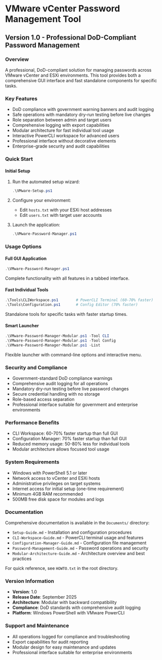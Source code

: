 # VMware vCenter Password Management Tool
## Version 1.0 - Professional DoD-Compliant Password Management

### Overview

A professional, DoD-compliant solution for managing passwords across VMware vCenter and ESXi environments. This tool provides both a comprehensive GUI interface and fast standalone components for specific tasks.

### Key Features

- DoD compliance with government warning banners and audit logging
- Safe operations with mandatory dry-run testing before live changes
- Role separation between admin and target users
- Comprehensive logging with export capabilities
- Modular architecture for fast individual tool usage
- Interactive PowerCLI workspace for advanced users
- Professional interface without decorative elements
- Enterprise-grade security and audit capabilities

### Quick Start

#### Initial Setup

1. Run the automated setup wizard:
   ```powershell
   .\VMware-Setup.ps1
   ```

2. Configure your environment:
   - Edit `hosts.txt` with your ESXi host addresses
   - Edit `users.txt` with target user accounts

3. Launch the application:
   ```powershell
   .\VMware-Password-Manager.ps1
   ```

### Usage Options

#### Full GUI Application
```powershell
.\VMware-Password-Manager.ps1
```
Complete functionality with all features in a tabbed interface.

#### Fast Individual Tools
```powershell
.\Tools\CLIWorkspace.ps1        # PowerCLI Terminal (60-70% faster)
.\Tools\Configuration.ps1       # Config Editor (70% faster)
```
Standalone tools for specific tasks with faster startup times.

#### Smart Launcher
```powershell
.\VMware-Password-Manager-Modular.ps1 -Tool CLI
.\VMware-Password-Manager-Modular.ps1 -Tool Config
.\VMware-Password-Manager-Modular.ps1 -List
```
Flexible launcher with command-line options and interactive menu.

### Security and Compliance

- Government-standard DoD compliance warnings
- Comprehensive audit logging for all operations
- Mandatory dry-run testing before live password changes
- Secure credential handling with no storage
- Role-based access separation
- Professional interface suitable for government and enterprise environments

### Performance Benefits

- CLI Workspace: 60-70% faster startup than full GUI
- Configuration Manager: 70% faster startup than full GUI
- Reduced memory usage: 50-80% less for individual tools
- Modular architecture allows focused tool usage

### System Requirements

- Windows with PowerShell 5.1 or later
- Network access to vCenter and ESXi hosts
- Administrative privileges on target systems
- Internet access for initial setup (one-time requirement)
- Minimum 4GB RAM recommended
- 500MB free disk space for modules and logs

### Documentation

Comprehensive documentation is available in the `Documents/` directory:

- `Setup-Guide.md` - Installation and configuration procedures
- `CLI-Workspace-Guide.md` - PowerCLI terminal usage and features
- `Configuration-Manager-Guide.md` - Configuration file management
- `Password-Management-Guide.md` - Password operations and security
- `Modular-Architecture-Guide.md` - Architecture overview and best practices

For quick reference, see `HOWTO.txt` in the root directory.

### Version Information

- **Version**: 1.0
- **Release Date**: September 2025
- **Architecture**: Modular with backward compatibility
- **Compliance**: DoD standards with comprehensive audit logging
- **Platform**: Windows PowerShell with VMware PowerCLI

### Support and Maintenance

- All operations logged for compliance and troubleshooting
- Export capabilities for audit reporting
- Modular design for easy maintenance and updates
- Professional interface suitable for enterprise environments